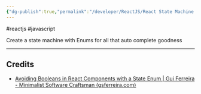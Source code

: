 ```yaml
---
{"dg-publish":true,"permalink":"/developer/ReactJS/React State Machine with Enum/"}
---
```


#reactjs #javascript 

Create a state machine with Enums for all that auto complete goodness

---
## Credits
- [Avoiding Booleans in React Components with a State Enum | Gui Ferreira - Minimalist Software Craftsman (gsferreira.com)](https://gsferreira.com/archive/2020/10/avoiding-booleans-in-react-components-with-a-state-enum/)
